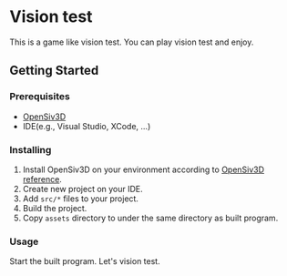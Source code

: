 # Vision test
This is a game like vision test.
You can play vision test and enjoy.

## Getting Started

### Prerequisites
- [OpenSiv3D](https://siv3d.github.io/)
- IDE(e.g., Visual Studio, XCode, ...)

### Installing
1. Install OpenSiv3D on your environment according to [OpenSiv3D reference](https://scrapbox.io/Siv3D/OpenSiv3D%E3%83%AA%E3%83%95%E3%82%A1%E3%83%AC%E3%83%B3%E3%82%B9).
2. Create new project on your IDE.
3. Add `src/*` files to your project.
4. Build the project.
5. Copy `assets` directory to under the same directory as built program.

### Usage
Start the built program. Let's vision test.
